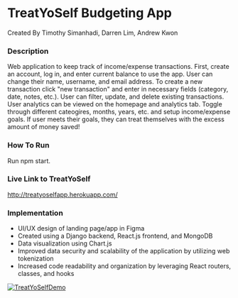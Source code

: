 # TreatYoSelf Budgeting App

Created By Timothy Simanhadi, Darren Lim, Andrew Kwon

### Description
Web application to keep track of income/expense transactions. First, create an account, log in, and enter current balance to use the app. User can change their name, username, and email address. To create a new transaction click "new transaction" and enter in necessary fields (category, date, notes, etc.). User can filter, update, and delete existing transactions. User analytics can be viewed on the homepage and analytics tab. Toggle through different cateogires, months, years, etc. and setup income/expense goals. If user meets their goals, they can treat themselves with the excess amount of money saved!

### How To Run
Run npm start. 

### Live Link to TreatYoSelf
http://treatyoselfapp.herokuapp.com/

### Implementation
- UI/UX design of landing page/app in Figma
- Created using a Django backend, React.js frontend, and MongoDB
- Data visualization using Chart.js
- Improved data security and scalability of the application by utilizing web tokenization
- Increased code readability and organization by leveraging React routers, classes, and hooks
  
[![TreatYoSelfDemo](https://github.com/Timmichi/TreatYoSelf-Budgeting/blob/master/treatyoself.png)](https://www.youtube.com/watch?time_continue=30&v=9kfS3dBtQO4&feature=emb_title)
